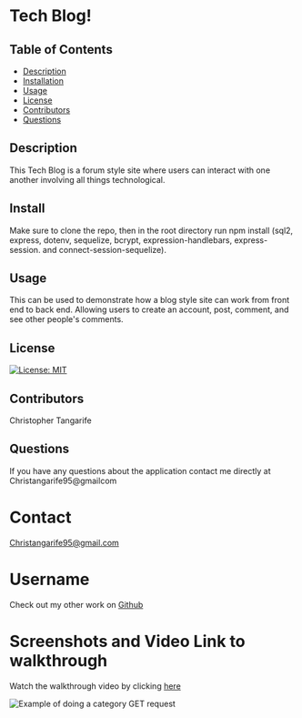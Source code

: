 # Tech Blog! #

 ## Table of Contents
* [Description](#description)
* [Installation](#installation)
* [Usage](#usage)
* [License](#license)
* [Contributors](#contributors)
* [Questions](#questions)

## Description
This Tech Blog is a forum style site where users can interact with one another involving all things technological.
## Install
Make sure to clone the repo, then in the root directory run npm install (sql2, express, dotenv, sequelize, bcrypt, expression-handlebars, express-session. and connect-session-sequelize).
## Usage
This can be used to demonstrate how a blog style site can work from front end to back end. Allowing users to create an account, post, comment, and see other people's comments.
## License
[![License: MIT](https://img.shields.io/badge/License-MIT-yellow.svg)](https://opensource.org/licenses/MIT)
## Contributors
Christopher Tangarife
## Questions
If you have any questions about the application contact me directly at Christangarife95@gmailcom 
# Contact
Christangarife95@gmail.com 
# Username
Check out my other work on [Github](https://github.com/ChrisCodes54)
# Screenshots and Video Link to walkthrough
Watch the walkthrough video by clicking [here](https://drive.google.com/file/d/1DUkvVvRpAsGBCb0EzkLfDUOIHaGM8TlB/view?usp=sharing)

![Example of doing a category GET request](images/ecommerce.PNG)


